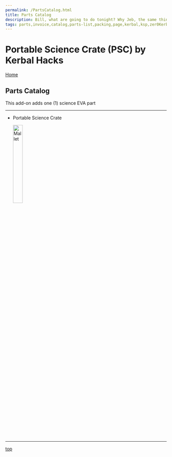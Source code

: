 ```yaml
---
permalink: /PartsCatalog.html
title: Parts Catalog
description: Bill, what are going to do tonight? Why Jeb, the same thing we do every night, Take over the world!
tags: parts,invoice,catalog,parts-list,packing,page,kerbal,ksp,zer0Kerbal,zedK
---
```


<!-- PartsCatalog.md v1.1.4.0
Portable Science Crate (PSC) by Kerbal Hacks
created: 01 Feb 2022
updated: 15 May 2022 -->

<script src="https://kit.fontawesome.com/0ea5493613.js" crossorigin="anonymous"></script>
<i class="fa-solid fa-explosion fa-beat-fade fa-3x" style="--fa-beat-fade-opacity: 0.1; --fa-beat-fade-scale: 1.25;color: #FF7E03" ></i>

# Portable Science Crate (PSC) by Kerbal Hacks

[Home](./index.md)

## Parts Catalog

This add-on adds one (1) science EVA part

---

* Portable Science Crate

  <img src="https://raw.githubusercontent.com/zer0KerbalPortableScienceCratemaster/GameDataPortableScienceCrateParts/%40thumbs/psc-science-crate_icon.png" alt="Mallet" width="25%" height="25%" />

---

[top](#Parts-Catalog)

<!-- this file CC BY-ND 4.0 by zer0Kerbal -->